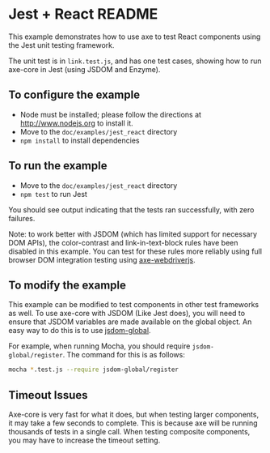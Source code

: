 # Jest + React README

This example demonstrates how to use axe to test React components using the
Jest unit testing framework.

The unit test is in `link.test.js`, and has one test cases, showing how to run
axe-core in Jest (using JSDOM and Enzyme).

## To configure the example

- Node must be installed; please follow the directions at http://www.nodejs.org
  to install it.
- Move to the `doc/examples/jest_react` directory
- `npm install` to install dependencies

## To run the example

- Move to the `doc/examples/jest_react` directory
- `npm test` to run Jest

You should see output indicating that the tests ran successfully, with zero
failures.

Note: to work better with JSDOM (which has limited support for necessary DOM APIs),
the color-contrast and link-in-text-block rules have been disabled in this example.
You can test for these rules more reliably using full browser DOM integration
testing using [axe-webdriverjs](https://github.com/dequelabs/axe-webdriverjs).

## To modify the example

This example can be modified to test components in other test frameworks as well. To use axe-core with JSDOM (Like Jest does), you will need to ensure that JSDOM variables are made available on the global object. An easy way to do this is to use [jsdom-global](https://github.com/rstacruz/jsdom-global).

For example, when running Mocha, you should require `jsdom-global/register`. The command for this is as follows:

```sh
mocha *.test.js --require jsdom-global/register
```

## Timeout Issues

Axe-core is very fast for what it does, but when testing larger components, it may take a few seconds to complete. This is because axe will be running thousands of tests in a single call. When testing composite components, you may have to increase the timeout setting.
